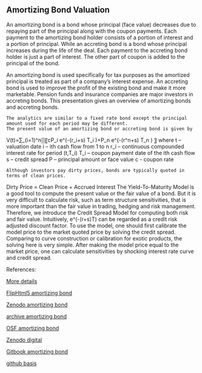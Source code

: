 ## Amortizing Bond Valuation


An amortizing bond is a bond whose principal (face value) decreases due to repaying part of the principal along with the coupon payments. Each payment to the amortizing bond holder consists of a portion of interest and a portion of principal. While an accreting bond is a bond whose principal increases during the life of the deal. Each payment to the accreting bond holder is just a part of interest. The other part of coupon is added to the principal of the bond. 

An amortizing bond is used specifically for tax purposes as the amortized principal is treated as part of a company’s interest expense. An accreting bond is used to improve the profit of the existing bond and make it more marketable. Pension funds and insurance companies are major investors in accreting bonds.  This presentation gives an overview of amortizing bonds and accreting bonds. 

	The analytics are similar to a fixed rate bond except the principal amount used for each period may be different. 
	The present value of an amortizing bond or accreting bond is given by
V(t)=∑_(i=1)^n▒〖cP_i e^(-(r_i+s) T_i )+P_n e^(-(r^n+s) T_n ) 〗
where
	t – valuation date
i – ith cash flow from 1 to n
	r_i – continuous compounded interest rate for period (t,T_i)
T_i – coupon payment date of the ith  cash flow
s – credit spread
P – principal amount or face value
c - coupon rate

	Although investors pay dirty prices, bonds are typically quoted in terms of clean prices. 
Dirty Price = Clean Price + Accrued Interest
	The Yield-To-Maturity Model is a good tool to compute the present value or the fair value of a bond. But it is very difficult to calculate risk, such as term structure sensitivities, that is more important than the fair value in trading, hedging and risk management. Therefore, we introduce the Credit Spread Model for computing both risk and fair value.
	Intuitively,   e^(-(r+s)T)   can be regarded as a credit risk adjusted discount factor.
	To use the model, one should first calibrate the model price to the market quoted price by solving the credit spread. Comparing to curve construction or calibration for exotic products, the solving here is very simple.
	After making the model price equal to the market price, one can calculate sensitivities by shocking interest rate curve and credit spread.

 


References:


[More details](./FiAmortizingBond-9.pdf)

[FlipHtml5 amortizing bond](https://fliphtml5.com/download/download-pdf-file.php?str=x0DZh9GTud3bENXamEzN1gDM5ITPkl0av9mY)

[Zenodo amortizing bond](https://zenodo.org/record/6484737#.YpU2dsPMKUk)

[archive amortizing bond](https://ia803403.us.archive.org/28/items/fi-amortizing-bond-9/FiAmortizingBond-archive.pdf)

[OSF amortizing bond](https://osf.io/qrc8n/download)

[Zenodo digital](https://zenodo.org/record/6549248#.YpDvyKgpDq4)

[Gitbook amortizing bond](https://davidlee1203.gitbook.io/amortizing-bond/)

[github basis](https://github.com/timxiao1203/MoneyMarketBasisCurve)


